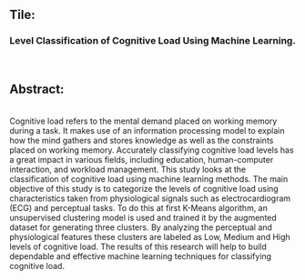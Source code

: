 <h2>Tile:</h2><h3> Level Classification of Cognitive Load Using Machine Learning.</h3><br>
<h2>Abstract:</h2><br>
Cognitive load refers to the mental demand placed on working memory during a task. It makes use
of an information processing model to explain how the mind gathers and stores knowledge as well
as the constraints placed on working memory. Accurately classifying cognitive load levels has a
great impact in various fields, including education, human-computer interaction, and workload
management. This study looks at the classification of cognitive load using machine learning
methods. The main objective of this study is to categorize the levels of cognitive load using
characteristics taken from physiological signals such as electrocardiogram (ECG) and perceptual
tasks. To do this at first K-Means algorithm, an unsupervised clustering model is used and trained
it by the augmented dataset for generating three clusters. By analyzing the perceptual and
physiological features these clusters are labeled as Low, Medium and High levels of cognitive
load. The results of this research will help to build dependable and effective machine learning
techniques for classifying cognitive load.
